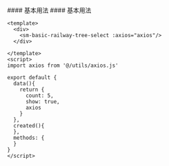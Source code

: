 <cn>
#### 基本用法
</cn>

<us>
#### 基本用法
</us>

```tpl
<template>
  <div>
    <sm-basic-railway-tree-select :axios="axios"/>
  </div>

</template>
<script>
import axios from '@/utils/axios.js'

export default {
  data(){
    return {
      count: 5,
      show: true,
      axios
    }
  },
  created(){
  },
  methods: {
  }
}
</script>
```
